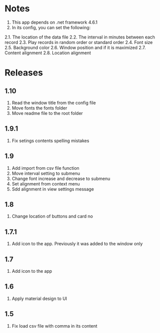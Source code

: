 ﻿# Notes

1. This app depends on .net framework 4.6.1
2. In its config, you can set the following:

2.1. The location of the data file
2.2. The interval in minutes between each record
2.3. Play records in random order or standard order
2.4. Font size
2.5. Background color
2.6. Window position and if it is maximized
2.7. Content alignment
2.8. Location alignment


# Releases

## 1.10

1. Read the window title from the config file
2. Move fonts the fonts folder
3. Move readme file to the root folder

## 1.9.1

1. Fix setings contents spelling mistakes

## 1.9

1. Add import from csv file function
2. Move interval setting to submenu
3. Change font increase and decrease to submenu
4. Set alignment from context menu
5. Sdd alignment in view settings message

## 1.8

1. Change location of buttons and card no

## 1.7.1

1. Add icon to the app. Previously it was added to the window only

## 1.7

1. Add icon to the app

## 1.6

1. Apply material design to UI

## 1.5

1. Fix load csv file with comma in its content

